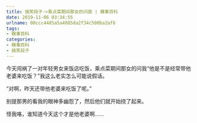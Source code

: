 ```yaml
---
title: 搞笑段子->乘点菜期间那女的问我 | 糗事百科
date: 2019-11-06 03:34:55
urlname: 00ccc4485a5a4085da2f34c500ba2af6
tags: 
- 糗事百科
categories:
- 糗事百科
- 搞笑段子
---
```

今天闯祸了一对年轻男女来饭店吃饭，乘点菜期间那女的问我“他是不是经常带他老婆来吃饭？”我这么老实怎么可能说假话。

“对啊，昨天还带他老婆来吃饭了呢。”

别提那男的看我的眼神多幽怨了，然后他们就开始挠了起来。

怪我咯，谁知道今天这个才是他老婆啊……


